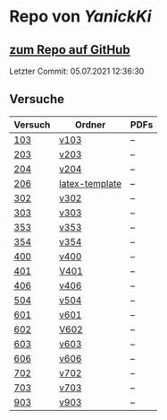 # Repo von *YanickKi*

## [zum Repo auf GitHub](https://github.com/YanickKi/AP_T_Y)

Letzter Commit: 05.07.2021 12:36:30

## Versuche

|       Versuch       |                                   Ordner                                    |PDFs|
|---------------------|-----------------------------------------------------------------------------|----|
|[103](../versuch/103)|[v103](https://github.com/YanickKi/AP_T_Y/tree/main/v103)                    |–   |
|[203](../versuch/203)|[v203](https://github.com/YanickKi/AP_T_Y/tree/main/v203)                    |–   |
|[204](../versuch/204)|[v204](https://github.com/YanickKi/AP_T_Y/tree/main/v204)                    |–   |
|[206](../versuch/206)|[latex-template](https://github.com/YanickKi/AP_T_Y/tree/main/latex-template)|–   |
|[302](../versuch/302)|[v302](https://github.com/YanickKi/AP_T_Y/tree/main/v302)                    |–   |
|[303](../versuch/303)|[v303](https://github.com/YanickKi/AP_T_Y/tree/main/v303)                    |–   |
|[353](../versuch/353)|[v353](https://github.com/YanickKi/AP_T_Y/tree/main/v353)                    |–   |
|[354](../versuch/354)|[v354](https://github.com/YanickKi/AP_T_Y/tree/main/v354)                    |–   |
|[400](../versuch/400)|[v400](https://github.com/YanickKi/AP_T_Y/tree/main/v400)                    |–   |
|[401](../versuch/401)|[V401](https://github.com/YanickKi/AP_T_Y/tree/main/V401)                    |–   |
|[406](../versuch/406)|[v406](https://github.com/YanickKi/AP_T_Y/tree/main/v406)                    |–   |
|[504](../versuch/504)|[v504](https://github.com/YanickKi/AP_T_Y/tree/main/v504)                    |–   |
|[601](../versuch/601)|[v601](https://github.com/YanickKi/AP_T_Y/tree/main/v601)                    |–   |
|[602](../versuch/602)|[V602](https://github.com/YanickKi/AP_T_Y/tree/main/V602)                    |–   |
|[603](../versuch/603)|[v603](https://github.com/YanickKi/AP_T_Y/tree/main/v603)                    |–   |
|[606](../versuch/606)|[v606](https://github.com/YanickKi/AP_T_Y/tree/main/v606)                    |–   |
|[702](../versuch/702)|[v702](https://github.com/YanickKi/AP_T_Y/tree/main/v702)                    |–   |
|[703](../versuch/703)|[v703](https://github.com/YanickKi/AP_T_Y/tree/main/v703)                    |–   |
|[903](../versuch/903)|[v903](https://github.com/YanickKi/AP_T_Y/tree/main/v903)                    |–   |
